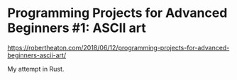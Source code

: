 # Programming Projects for Advanced Beginners #1: ASCII art
https://robertheaton.com/2018/06/12/programming-projects-for-advanced-beginners-ascii-art/


My attempt in Rust.

